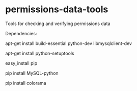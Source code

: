 permissions-data-tools
======================

Tools for checking and verifying permissions data

Dependencies:

apt-get install build-essential python-dev libmysqlclient-dev

apt-get install python-setuptools

easy_install pip

pip install MySQL-python

pip install colorama
